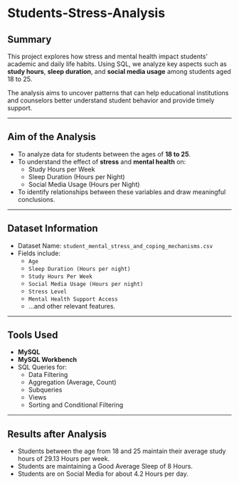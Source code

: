 #  Students-Stress-Analysis

##  Summary  
This project explores how stress and mental health impact students' academic and daily life habits. Using SQL, we analyze key aspects such as **study hours**, **sleep duration**, and **social media usage** among students aged 18 to 25.

The analysis aims to uncover patterns that can help educational institutions and counselors better understand student behavior and provide timely support.

---

## Aim of the Analysis  

- To analyze data for students between the ages of **18 to 25**.
- To understand the effect of **stress** and **mental health** on:
  -  Study Hours per Week  
  -  Sleep Duration (Hours per Night)  
  -  Social Media Usage (Hours per Night)  
- To identify relationships between these variables and draw meaningful conclusions.

---

##  Dataset Information

- Dataset Name: `student_mental_stress_and_coping_mechanisms.csv`
- Fields include:
  - `Age`
  - `Sleep Duration (Hours per night)`
  - `Study Hours Per Week`
  - `Social Media Usage (Hours per night)`
  - `Stress Level`
  - `Mental Health Support Access`
  - ...and other relevant features.

---

## Tools Used

- **MySQL**
- **MySQL Workbench**
- SQL Queries for:
  - Data Filtering
  - Aggregation (Average, Count)
  - Subqueries
  - Views
  - Sorting and Conditional Filtering

---
 
## Results after Analysis
- Students between the age from 18 and 25 maintain their average study hours of 29.13 Hours per week.
- Students are maintaining a Good Average Sleep of 8 Hours.
- Students are on Social Media for about 4.2 Hours per day.


